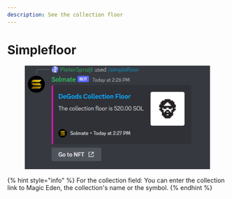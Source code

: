 ```yaml
---
description: See the collection floor
---
```


# Simplefloor

<figure><img src="../.gitbook/assets/image (11) (2).png" alt=""><figcaption></figcaption></figure>

{% hint style="info" %}
For the collection field: You can enter the collection link to Magic Eden, the collection's name or the symbol.
{% endhint %}
